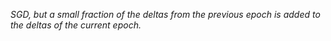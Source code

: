 _SGD, but a small fraction of the deltas from the previous epoch is added to the deltas of the current epoch._ 